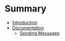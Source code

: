 # Summary

* [Introduction](README.md)
* [Documentation](Documentation/README.md)
   * [Sending Messages](Documentation/Documentation/sending_messages.md)

